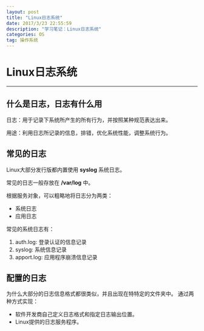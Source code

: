 ```yaml
---
layout: post
title: "Linux日志系统"
date: 2017/3/23 22:55:59 
description: "学习笔记：Linux日志系统"
categories: OS
tag: 操作系统
---
```


# Linux日志系统

---


## 什么是日志，日志有什么用
日志：用于记录下系统所产生的所有行为，并按照某种规范表达出来。

用途：利用日志所记录的信息，排错，优化系统性能，调整系统行为。


## 常见的日志
Linux大部分发行版都内置使用 **syslog** 系统日志。

常见的日志一般存放在 **/var/log** 中。

根据服务对象，可以粗略地将日志分为两类：

* 系统日志
* 应用日志


常见的系统日志有：

1. auth.log: 登录认证的信息记录
2. syslog: 系统信息记录
3. apport.log: 应用程序崩溃信息记录


## 配置的日志
为什么大部分的日志信息格式都很类似，并且出现在特特定的文件夹中。
通过两种方式实现：

* 软件开发商自己定义日志格式和指定日志输出位置。
* Linux提供的日志服务程序。

